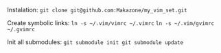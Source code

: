Instalation:
    ```
    git clone git@github.com:Makazone/my_vim_set.git
    ```

Create symbolic links:
    ```ln -s ~/.vim/vimrc ~/.vimrc```
    ```ln -s ~/.vim/gvimrc ~/.gvimrc```

Init all submodules:
    ```
    git submodule init
    git submodule update
    ```
